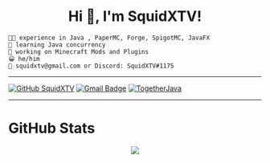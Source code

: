 <!---
SquidXTV/SquidXTV is a ✨ special ✨ repository because its `README.md` (this file) appears on your GitHub profile.
You can click the Preview link to take a look at your changes.
--->

<h1 align="center">Hi 👋, I'm SquidXTV!</h1>

``` 
👨‍💻 experience in Java , PaperMC, Forge, SpigotMC, JavaFX
📖 learning Java concurrency
📝 working on Minecraft Mods and Plugins
😀 he/him
📮 squidxtv@gmail.com or Discord: SquidXTV#1175
```
---

[![GitHub SquidXTV](https://img.shields.io/github/followers/SquidXTV?label=follow&style=social)](https://github.com/SquidXTV)
[![Gmail Badge](https://img.shields.io/badge/SquidXTV-EA4335?style=flat&logo=gmail&logoColor=dfdfdf&link=mailto:squidxtv@gmail.com)](mailto:squidxtv@gmail.com)
[![TogetherJava](https://img.shields.io/badge/TogetherJava-EA4335?style=flat&logo=discord&logoColor=ffffff&color=768BD5)](https://discord.com/invite/XXFUXzK)

---
# **GitHub Stats**
<div align="center">
       <img src="https://github-readme-stats.vercel.app/api?username=squidxtv&show_icons=true&theme=algolia">
<!--        <img align="right" src="https://media.giphy.com/media/ftAyb0CG1FNAIZt4SO/giphy.gif" width="35%"> -->
</div>

<!---
---
# **Projects**
<span align="center">
    <img src="">
    <img src="">
</span>
--->
